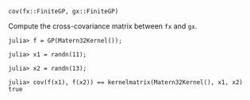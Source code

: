 ```
cov(fx::FiniteGP, gx::FiniteGP)
```

Compute the cross-covariance matrix between `fx` and `gx`.

```jldoctest
julia> f = GP(Matern32Kernel());

julia> x1 = randn(11);

julia> x2 = randn(13);

julia> cov(f(x1), f(x2)) == kernelmatrix(Matern32Kernel(), x1, x2)
true
```
